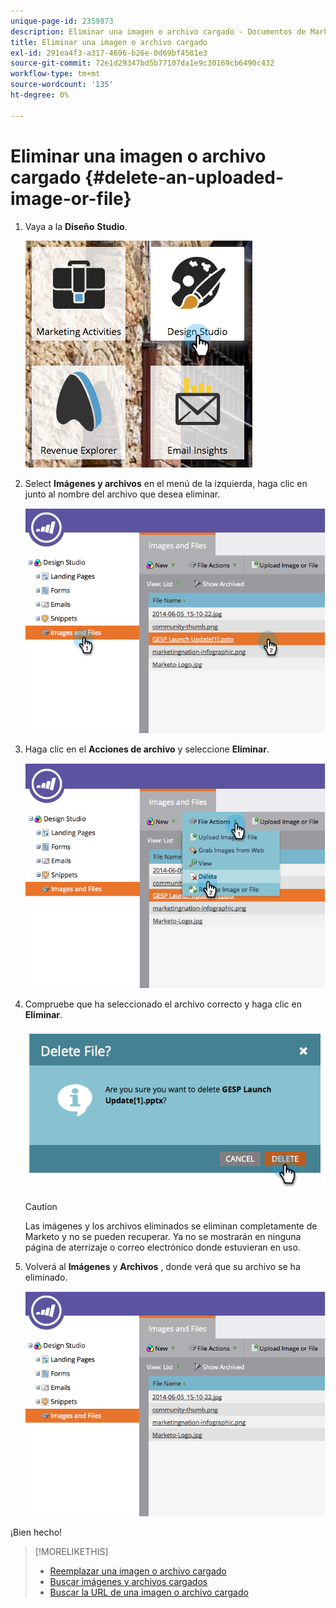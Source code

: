 ```yaml
---
unique-page-id: 2359873
description: Eliminar una imagen o archivo cargado - Documentos de Marketo - Documentación del producto
title: Eliminar una imagen o archivo cargado
exl-id: 291ea4f3-a317-4696-b26e-0d69bf4581e3
source-git-commit: 72e1d29347bd5b77107da1e9c30169cb6490c432
workflow-type: tm+mt
source-wordcount: '135'
ht-degree: 0%

---
```


# Eliminar una imagen o archivo cargado {#delete-an-uploaded-image-or-file}

1. Vaya a la **Diseño** **Studio**.

   ![](assets/designstudio-5.png)

1. Select **Imágenes y archivos** en el menú de la izquierda, haga clic en junto al nombre del archivo que desea eliminar.

   ![](assets/image2014-9-16-11-3a18-3a15.png)

1. Haga clic en el **Acciones de archivo** y seleccione **Eliminar**.

   ![](assets/image2014-9-16-11-3a18-3a22.png)

1. Compruebe que ha seleccionado el archivo correcto y haga clic en **Eliminar**.

   ![](assets/image2014-9-16-11-3a18-3a30.png)

   >[!CAUTION]
   >
   >Las imágenes y los archivos eliminados se eliminan completamente de Marketo y no se pueden recuperar.  Ya no se mostrarán en ninguna página de aterrizaje o correo electrónico donde estuvieran en uso.

1. Volverá al **Imágenes** y **Archivos** , donde verá que su archivo se ha eliminado.

   ![](assets/image2014-9-16-11-3a19-3a0.png)

¡Bien hecho!

>[!MORELIKETHIS]
>
>* [Reemplazar una imagen o archivo cargado](/help/marketo/product-docs/demand-generation/images-and-files/replace-an-uploaded-image-or-file.md)
>* [Buscar imágenes y archivos cargados](/help/marketo/product-docs/demand-generation/images-and-files/search-uploaded-images-and-files.md)
>* [Buscar la URL de una imagen o archivo cargado](/help/marketo/product-docs/demand-generation/images-and-files/find-the-url-of-an-uploaded-image-or-file.md)


